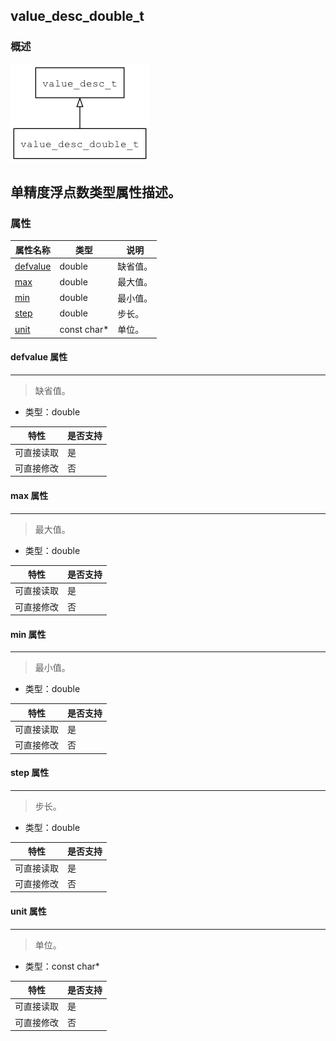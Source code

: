 ## value\_desc\_double\_t
### 概述
![image](images/value_desc_double_t_0.png)

单精度浮点数类型属性描述。
----------------------------------
### 属性
<p id="value_desc_double_t_properties">

| 属性名称 | 类型 | 说明 | 
| -------- | ----- | ------------ | 
| <a href="#value_desc_double_t_defvalue">defvalue</a> | double | 缺省值。 |
| <a href="#value_desc_double_t_max">max</a> | double | 最大值。 |
| <a href="#value_desc_double_t_min">min</a> | double | 最小值。 |
| <a href="#value_desc_double_t_step">step</a> | double | 步长。 |
| <a href="#value_desc_double_t_unit">unit</a> | const char* | 单位。 |
#### defvalue 属性
-----------------------
> <p id="value_desc_double_t_defvalue">缺省值。

* 类型：double

| 特性 | 是否支持 |
| -------- | ----- |
| 可直接读取 | 是 |
| 可直接修改 | 否 |
#### max 属性
-----------------------
> <p id="value_desc_double_t_max">最大值。

* 类型：double

| 特性 | 是否支持 |
| -------- | ----- |
| 可直接读取 | 是 |
| 可直接修改 | 否 |
#### min 属性
-----------------------
> <p id="value_desc_double_t_min">最小值。

* 类型：double

| 特性 | 是否支持 |
| -------- | ----- |
| 可直接读取 | 是 |
| 可直接修改 | 否 |
#### step 属性
-----------------------
> <p id="value_desc_double_t_step">步长。

* 类型：double

| 特性 | 是否支持 |
| -------- | ----- |
| 可直接读取 | 是 |
| 可直接修改 | 否 |
#### unit 属性
-----------------------
> <p id="value_desc_double_t_unit">单位。

* 类型：const char*

| 特性 | 是否支持 |
| -------- | ----- |
| 可直接读取 | 是 |
| 可直接修改 | 否 |
